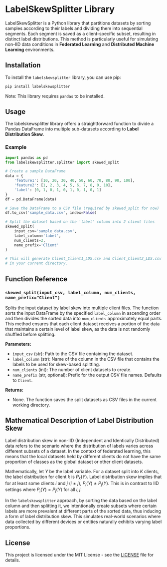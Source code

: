 # LabelSkewSplitter Library
LabelSkewSplitter is a Python library that partitions datasets by sorting samples according to their labels and dividing them into sequential segments. Each segment is saved as a client-specific subset, resulting in distinct label distributions. This method is particularly useful for simulating non-IID data conditions in **Federated Learning** and **Distributed Machine Learning** environments.

## Installation

To install the `labelskewsplitter` library, you can use pip:

```bash
pip install labelskewsplitter
```

Note: This library requires `pandas` to be installed.

## Usage

The labelskewsplitter library offers a straightforward function to divide a Pandas DataFrame into multiple sub-datasets according to **Label Distribution Skew**.

### Example

```python
import pandas as pd
from labelskewsplitter.splitter import skewed_split

# Create a sample DataFrame
data = {
    'feature1': [10, 20, 30, 40, 50, 60, 70, 80, 90, 100],
    'feature2': [1, 2, 3, 4, 5, 6, 7, 8, 9, 10],
    'label': [0, 1, 0, 1, 0, 1, 0, 1, 0, 1]
}
df = pd.DataFrame(data)

# Save the DataFrame to a CSV file (required by skewed_split for now)
df.to_csv('sample_data.csv', index=False)

# Split the dataset based on the 'label' column into 2 client files
skewed_split(
    input_csv='sample_data.csv',
    label_column='label',
    num_clients=2,
    name_prefix='Client'
)

# This will generate Client_Client1_LDS.csv and Client_Client2_LDS.csv
# in your current directory.
```

## Function Reference

### `skewed_split(input_csv, label_column, num_clients, name_prefix="Client")`

Splits the input dataset by label skew into multiple client files. The function sorts the input DataFrame by the specified `label_column` in ascending order and then divides the sorted data into `num_clients` approximately equal parts. This method ensures that each client dataset receives a portion of the data that maintains a certain level of label skew, as the data is not randomly shuffled before splitting.

**Parameters:**

- `input_csv` (str): Path to the CSV file containing the dataset.
- `label_column` (str): Name of the column in the CSV file that contains the labels to be used for skew-based splitting.
- `num_clients` (int): The number of client datasets to create.
- `name_prefix` (str, optional): Prefix for the output CSV file names. Defaults to `Client`.

**Returns:**

- None. The function saves the split datasets as CSV files in the current working directory.

## Mathematical Description of Label Distribution Skew

Label distribution skew in non-IID (Independent and Identically Distributed) data refers to the scenario where the distribution of labels varies across different subsets of a dataset. In the context of federated learning, this means that the local datasets held by different clients do not have the same proportion of classes as the global dataset or other client datasets.

Mathematically, let $Y$ be the label variable. For a dataset split into $K$ clients, the label distribution for client $k$ is $P_k(Y)$. Label distribution skew implies that for at least some clients $i$ and $j$ ($i \neq j$), $P_i(Y) \neq P_j(Y)$. This is in contrast to IID settings where $P_i(Y) = P_j(Y)$ for all $i, j$.

In the `labelskewsplitter` approach, by sorting the data based on the label column and then splitting it, we intentionally create subsets where certain labels are more prevalent at different parts of the sorted data, thus inducing a form of label distribution skew. This simulates real-world scenarios where data collected by different devices or entities naturally exhibits varying label proportions.

## License

This project is licensed under the MIT License - see the [LICENSE](LICENSE) file for details.
